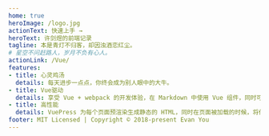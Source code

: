 ```yaml
---
home: true
heroImage: /logo.jpg
actionText: 快速上手 →
heroText: 许剑煜的前端记录
tagline: 本是青灯不归客，却因浊酒恋红尘。
# 星空不问赶路人，岁月不负有心人。
actionLink: /Vue/
features:
- title: 心灵鸡汤
  details: 每天进步一点点，你终会成为别人眼中的大牛。
- title: Vue驱动
  details: 享受 Vue + webpack 的开发体验，在 Markdown 中使用 Vue 组件，同时可以使用 Vue 来开发自定义主题。
- title: 高性能
  details: VuePress 为每个页面预渲染生成静态的 HTML，同时在页面被加载的时候，将作为 SPA 运行。
footer: MIT Licensed | Copyright © 2018-present Evan You
---
```

<ClientOnly>
  <Card/>
</ClientOnly>  
 